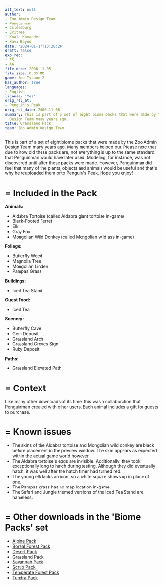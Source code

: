 ```yaml
---
alt_text: null
author:
- Zoo Admin Design Team
- Penguinman
- Csleesburg
- Exitree
- Koala Komander
- Xavi Bayod
date: '2024-01-17T13:28:26'
draft: false
exp_req:
- ES
- AA
file_date: 2006-11-05
file_size: 8.85 MB
game: Zoo Tycoon 2
has_author: true
languages:
- English
license: 'Yes'
orig_rel_at:
- Penguin's Peak
orig_rel_date: 2006-11-06
summary: This is part of a set of eight biome packs that were made by the Zoo Admin
  Design Team many years ago.
title: Grassland Pack
team: Zoo Admin Design Team
---
```

This is part of a set of eight biome packs that were made by the Zoo Admin Design Team many years ago. Many members helped out. Please note that due to how old these packs are, not everything is up to the same standard that Penguinman would have later used. Modeling, for instance, was not discovered until after these packs were made. However, Penguinman did feel that many of the plants, objects and animals would be useful and that's why he reuploaded them onto Penguin's Peak. Hope you enjoy!

=
Included in the Pack
=

**Animals:**
- Aldabra Tortoise (called Aldabra giant tortoise in-game)
- Black-Footed Ferret
- Elk
- Gray Fox
- Mongolian Wild Donkey (called Mongolian wild ass in-game)

**Foliage:**
- Butterfly Weed
- Magnolia Tree
- Mongolian Linden
- Pampas Grass

**Buildings:**
- Iced Tea Stand

**Guest Food:**
- Iced Tea

**Scenery:**
- Butterfly Cave
- Gem Deposit
- Grassland Arch
- Grassland Groves Sign
- Ruby Deposit

**Paths:**
- Grassland Elevated Path

=
Context
=

Like many other downloads of its time, this was a collaboration that Penguinman created with other users. Each animal includes a gift for guests to purchase.

=
Known issues
=

- The skins of the Aldabra tortoise and Mongolian wild donkey are black before placement in the preview window. The skin appears as expected within the actual game world however.
- The Aldabra tortoise's eggs are invisible. Additionally, they took exceptionally long to hatch during testing. Although they did eventually hatch, it was well after the hatch timer had turned red.
- The young elk lacks an icon, so a white square shows up in place of one.
- The Pampas grass has no map location in-game.
- The Safari and Jungle themed versions of the Iced Tea Stand are nameless.

=
Other downloads in the 'Biome Packs' set
=

- [Alpine Pack](<https://www.zooberry.org/mods/zt2/expansive-packs/alpine-pack/>)
- [Boreal Forest Pack](<https://www.zooberry.org/mods/zt2/expansive-packs/boreal-forest-pack/>)
- [Desert Pack](<https://www.zooberry.org/mods/zt2/expansive-packs/desert-pack/>)
- Grassland Pack
- [Savannah Pack](<https://www.zooberry.org/mods/zt2/expansive-packs/savannah-pack/>)
- [Scrub Pack](<https://www.zooberry.org/mods/zt2/expansive-packs/scrub-pack/>)
- [Temperate Forest Pack](<https://www.zooberry.org/mods/zt2/expansive-packs/temperate-forest-pack/>)
- [Tundra Pack](<https://www.zooberry.org/mods/zt2/expansive-packs/tundra-pack/>)